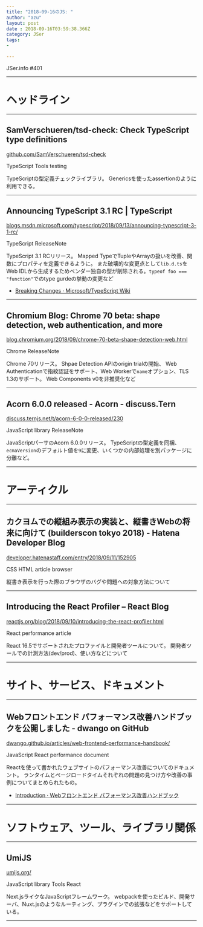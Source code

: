 ```yaml
---
title: "2018-09-16のJS: "
author: "azu"
layout: post
date : 2018-09-16T03:59:38.366Z
category: JSer
tags:
-

---
```


JSer.info #401

----

<h1 class="site-genre">ヘッドライン</h1>

----

## SamVerschueren/tsd-check: Check TypeScript type definitions
[github.com/SamVerschueren/tsd-check](https://github.com/SamVerschueren/tsd-check "SamVerschueren/tsd-check: Check TypeScript type definitions")
<p class="jser-tags jser-tag-icon"><span class="jser-tag">TypeScript</span> <span class="jser-tag">Tools</span> <span class="jser-tag">testing</span></p>

TypeScriptの型定義チェックライブラリ。
Genericsを使ったassertionのように利用できる。


----

## Announcing TypeScript 3.1 RC | TypeScript
[blogs.msdn.microsoft.com/typescript/2018/09/13/announcing-typescript-3-1-rc/](https://blogs.msdn.microsoft.com/typescript/2018/09/13/announcing-typescript-3-1-rc/ "Announcing TypeScript 3.1 RC | TypeScript")
<p class="jser-tags jser-tag-icon"><span class="jser-tag">TypeScript</span> <span class="jser-tag">ReleaseNote</span></p>

TypeScript 3.1 RCリリース。
Mapped TypeでTupleやArrayの扱いを改善、関数にプロパティを定義できるように。
また破壊的な変更点として`lib.d.ts`をWeb IDLから生成するためベンダー独自の型が削除される。`typeof foo === "function"`でのtype gurdeの挙動の変更など

- [Breaking Changes · Microsoft/TypeScript Wiki](https://github.com/Microsoft/TypeScript/wiki/Breaking-Changes "Breaking Changes · Microsoft/TypeScript Wiki")

----

## Chromium Blog: Chrome 70 beta: shape detection, web authentication, and more
[blog.chromium.org/2018/09/chrome-70-beta-shape-detection-web.html](https://blog.chromium.org/2018/09/chrome-70-beta-shape-detection-web.html "Chromium Blog: Chrome 70 beta: shape detection, web authentication, and more")
<p class="jser-tags jser-tag-icon"><span class="jser-tag">Chrome</span> <span class="jser-tag">ReleaseNote</span></p>

Chrome 70リリース。
Shpae Detection APIのorigin trialの開始、 Web Authenticationで指紋認証をサポート、Web Workerで`name`オプション、TLS 1.3のサポート。
Web Components v0を非推奨化など


----

## Acorn 6.0.0 released - Acorn - discuss.Tern
[discuss.ternjs.net/t/acorn-6-0-0-released/230](https://discuss.ternjs.net/t/acorn-6-0-0-released/230 "Acorn 6.0.0 released - Acorn - discuss.Tern")
<p class="jser-tags jser-tag-icon"><span class="jser-tag">JavaScript</span> <span class="jser-tag">library</span> <span class="jser-tag">ReleaseNote</span></p>

JavaScriptパーサのAcorn 6.0.0リリース。
TypeScriptの型定義を同梱、`ecmaVersion`のデフォルト値を`9`に変更、いくつかの内部処理を別パッケージに分離など。


----
<h1 class="site-genre">アーティクル</h1>

----

## カクヨムでの縦組み表示の実装と、縦書きWebの将来に向けて (builderscon tokyo 2018) - Hatena Developer Blog
[developer.hatenastaff.com/entry/2018/09/11/152905](http://developer.hatenastaff.com/entry/2018/09/11/152905 "カクヨムでの縦組み表示の実装と、縦書きWebの将来に向けて (builderscon tokyo 2018) - Hatena Developer Blog")
<p class="jser-tags jser-tag-icon"><span class="jser-tag">CSS</span> <span class="jser-tag">HTML</span> <span class="jser-tag">article</span> <span class="jser-tag">browser</span></p>

縦書き表示を行った際のブラウザのバグや問題への対象方法について


----

## Introducing the React Profiler – React Blog
[reactjs.org/blog/2018/09/10/introducing-the-react-profiler.html](https://reactjs.org/blog/2018/09/10/introducing-the-react-profiler.html "Introducing the React Profiler – React Blog")
<p class="jser-tags jser-tag-icon"><span class="jser-tag">React</span> <span class="jser-tag">performance</span> <span class="jser-tag">article</span></p>

React 16.5でサポートされたプロファイルと開発者ツールについて。
開発者ツールでの計測方法(dev/prod)、使い方などについて


----
<h1 class="site-genre">サイト、サービス、ドキュメント</h1>

----

## Webフロントエンド パフォーマンス改善ハンドブックを公開しました - dwango on GitHub
[dwango.github.io/articles/web-frontend-performance-handbook/](https://dwango.github.io/articles/web-frontend-performance-handbook/ "Webフロントエンド パフォーマンス改善ハンドブックを公開しました - dwango on GitHub")
<p class="jser-tags jser-tag-icon"><span class="jser-tag">JavaScript</span> <span class="jser-tag">React</span> <span class="jser-tag">performance</span> <span class="jser-tag">document</span></p>

Reactを使って書かれたウェブサイトのパフォーマンス改善についてのドキュメント。
ランタイムとページロードタイムそれぞれの問題の見つけ方や改善の事例についてまとめられたもの。

- [Introduction · Webフロントエンド パフォーマンス改善ハンドブック](https://dwango-js.github.io/performance-handbook/ "Introduction · Webフロントエンド パフォーマンス改善ハンドブック")

----
<h1 class="site-genre">ソフトウェア、ツール、ライブラリ関係</h1>

----

## UmiJS
[umijs.org/](https://umijs.org/ "UmiJS")
<p class="jser-tags jser-tag-icon"><span class="jser-tag">JavaScript</span> <span class="jser-tag">library</span> <span class="jser-tag">Tools</span> <span class="jser-tag">React</span></p>

Next.jsライクなJavaScriptフレームワーク。
webpackを使ったビルド、開発サーバ、Nuxt.jsのようなルーティング、プラグインでの拡張などをサポートしている。


----
